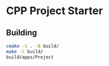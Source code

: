# CPP Project Starter

## Building

```bash
cmake -S . -B build/
make -C build/
build/apps/Project
```
